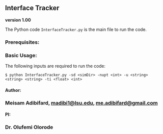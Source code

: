 ## Interface Tracker
**version 1.00**

The Python code `InterfaceTracker.py` is the main file to run the code. 

### Prerequisites:

### Basic Usage:
The following inputs are required to run the code:

`$ python InterfaceTracker.py -sd <simDir> -nupt <int> -u <string> <string> <string> -ti <float> <int>`

#### Author:
### Meisam Adibifard, madibi1@lsu.edu, me.adibifard@gmail.com

#### PI:
### Dr. Olufemi Olorode
